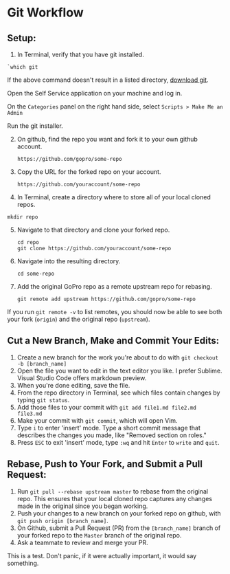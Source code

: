 # Git Workflow

## Setup:

1. In Terminal, verify that you have git installed.
```
`which git
```

If the above command doesn't result in a listed directory, [download git](http://git-scm.com/download/mac).

Open the Self Service application on your machine and log in.

On the `Categories` panel on the right hand side, select `Scripts > Make Me an Admin`

Run the git installer.

2. On github, find the repo you want and fork it to your own github account.
    ```
    https://github.com/gopro/some-repo
    ```

3. Copy the URL for the forked repo on your account.
    ```
    https://github.com/youraccount/some-repo
    ```

4. In Terminal, create a directory where to store all of your local cloned repos.
```
mkdir repo
```

5. Navigate to that directory and clone your forked repo.
    ```
    cd repo
    git clone https://github.com/youraccount/some-repo
    ```

6. Navigate into the resulting directory.
    ```
    cd some-repo
    ```

7. Add the original GoPro repo as a remote upstream repo for rebasing.
    ```
    git remote add upstream https://github.com/gopro/some-repo
    ````

If you run `git remote -v` to list remotes, you should now be able to see both your fork (`origin`) and the original repo (`upstream`).


## Cut a New Branch, Make and Commit Your Edits:
1. Create a new branch for the work you're about to do with `git checkout -b [branch_name]`
1. Open the file you want to edit in the text editor you like. I prefer Sublime. Visual Studio Code offers markdown preview.
1. When you're done editing, save the file.
1. From the repo directory in Terminal, see which files contain changes by typing `git status`.
1. Add those files to your commit with `git add file1.md file2.md file3.md`
1. Make your commit with `git commit`, which will open Vim.
1. Type `i` to enter 'insert' mode. Type a short commit message that describes the changes you made, like "Removed section on roles."
1. Press `ESC` to exit 'insert' mode, type `:wq` and hit `Enter` to `write` and `quit`.

## Rebase, Push to Your Fork, and Submit a Pull Request:
1. Run `git pull --rebase upstream master` to rebase from the original repo. This ensures that your local cloned repo captures any changes made in the original since you began working.
1. Push your changes to a new branch on your forked repo on github, with `git push origin [branch_name]`.
1. On Github, submit a Pull Request (PR) from the `[branch_name]` branch of your forked repo to the `Master` branch of the original repo.
1. Ask a teammate to review and merge your PR.

This is a test. Don't panic, if it were actually important, it would say something.